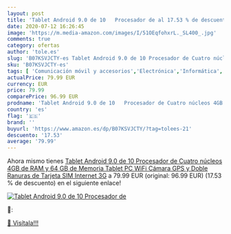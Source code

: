 ```yaml
---
layout: post
title: 'Tablet Android 9.0 de 10   Procesador de al 17.53 % de descuento'
date: 2020-07-12 16:26:45
image: 'https://m.media-amazon.com/images/I/51OEqfohxrL._SL400_.jpg'
comments: true
category: ofertas
author: 'tole.es'
slug: 'B07KSVJCTY-es Tablet Android 9.0 de 10 Procesador de Cuatro núcleos 4GB...'
sku: 'B07KSVJCTY-es'
tags: [ 'Comunicación móvil y accesorios','Electrónica','Informática','Móviles','Móviles y smartphones libres','Tablets','android', ]
actualPrice: 79.99 EUR
currency: EUR
price: 79.99
comparePrice: 96.99 EUR
prodname: 'Tablet Android 9.0 de 10   Procesador de Cuatro núcleos 4GB de RAM y 64 GB de Memoria Tablet PC WiFi Cámara GPS y Doble Ranuras de Tarjeta SIM Internet 3G'
country: 'es'
flag: '🇪🇸'
brand: ''
buyurl: 'https://www.amazon.es/dp/B07KSVJCTY/?tag=tolees-21'
descuento: '17.53'
average: '79.99'
---
```


Ahora mismo tienes [Tablet Android 9.0 de 10   Procesador de Cuatro núcleos 4GB de RAM y 64 GB de Memoria Tablet PC WiFi Cámara GPS y Doble Ranuras de Tarjeta SIM Internet 3G](https://www.amazon.es/dp/B07KSVJCTY/?tag=tolees-21) a 79.99 EUR (original: 96.99 EUR) (17.53 %  de descuento) en el siguiente enlace!

[![Tablet Android 9.0 de 10   Procesador de](https://m.media-amazon.com/images/I/51OEqfohxrL._SL400_.jpg)](https://www.amazon.es/dp/B07KSVJCTY/?tag=tolees-21)

🔎:


[🛒 Visítala!!!](https://www.amazon.es/dp/B07KSVJCTY/?tag=tolees-21)
